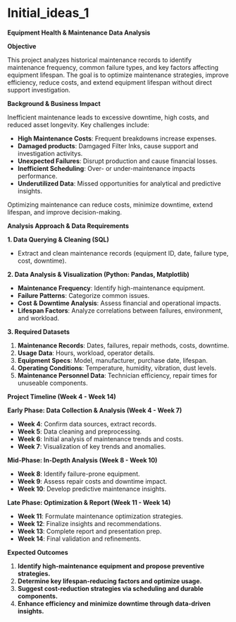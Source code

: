 # Initial_ideas_1
**Equipment Health & Maintenance Data Analysis**

**Objective**

This project analyzes historical maintenance records to identify maintenance frequency, common failure types, and key factors affecting equipment lifespan. The goal is to optimize maintenance strategies, improve efficiency, reduce costs, and extend equipment lifespan without direct support investigation.

**Background & Business Impact**

Inefficient maintenance leads to excessive downtime, high costs, and reduced asset longevity. Key challenges include:

- **High Maintenance Costs**: Frequent breakdowns increase expenses.
- **Damaged products**: Damgaged Filter Inks, cause support and investigation activitys.
- **Unexpected Failures**: Disrupt production and cause financial losses.
- **Inefficient Scheduling**: Over- or under-maintenance impacts performance.
- **Underutilized Data**: Missed opportunities for analytical and predictive insights.

Optimizing maintenance can reduce costs, minimize downtime, extend lifespan, and improve decision-making.

**Analysis Approach & Data Requirements**

**1. Data Querying & Cleaning (SQL)**

- Extract and clean maintenance records (equipment ID, date, failure type, cost, downtime).

**2. Data Analysis & Visualization (Python: Pandas, Matplotlib)**

- **Maintenance Frequency**: Identify high-maintenance equipment.
- **Failure Patterns**: Categorize common issues.
- **Cost & Downtime Analysis**: Assess financial and operational impacts.
- **Lifespan Factors**: Analyze correlations between failures, environment, and workload.

**3. Required Datasets**

1. **Maintenance Records**: Dates, failures, repair methods, costs, downtime.
2. **Usage Data**: Hours, workload, operator details.
3. **Equipment Specs**: Model, manufacturer, purchase date, lifespan.
4. **Operating Conditions**: Temperature, humidity, vibration, dust levels.
5. **Maintenance Personnel Data**: Technician efficiency, repair times for unuseable components.

**Project Timeline (Week 4 - Week 14)**

**Early Phase: Data Collection & Analysis (Week 4 - Week 7)**

- **Week 4**: Confirm data sources, extract records.
- **Week 5**: Data cleaning and preprocessing.
- **Week 6**: Initial analysis of maintenance trends and costs.
- **Week 7**: Visualization of key trends and anomalies.

**Mid-Phase: In-Depth Analysis (Week 8 - Week 10)**

- **Week 8**: Identify failure-prone equipment.
- **Week 9**: Assess repair costs and downtime impact.
- **Week 10**: Develop predictive maintenance insights.

**Late Phase: Optimization & Report (Week 11 - Week 14)**

- **Week 11**: Formulate maintenance optimization strategies.
- **Week 12**: Finalize insights and recommendations.
- **Week 13**: Complete report and presentation prep.
- **Week 14**: Final validation and refinements.

**Expected Outcomes**

1. **Identify high-maintenance equipment and propose preventive strategies.**
2. **Determine key lifespan-reducing factors and optimize usage.**
3. **Suggest cost-reduction strategies via scheduling and durable components.**
4. **Enhance efficiency and minimize downtime through data-driven insights.**

